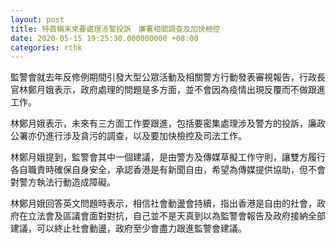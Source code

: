 ```yaml
---
layout: post
title: 特首稱未來要處理涉警投訴　廉署相關調查及加快檢控
date: 2020-05-15 19:25:30.000000000 +08:00
categories: rthk
---
```


監警會就去年反修例期間引發大型公眾活動及相關警方行動發表審視報告，行政長官林鄭月娥表示，政府處理的問題是多方面，並不會因為疫情出現反覆而不做跟進工作。

林鄭月娥表示，未來有三方面工作要跟進，包括要密集處理涉及警方的投訴，廉政公署亦仍進行涉及貪污的調查，以及要加快檢控及司法工作。

林鄭月娥提到，監警會其中一個建議，是由警方及傳媒草擬工作守則，讓雙方履行各自職責時確保自身安全，承認香港是有新聞自由，希望為傳媒提供協助，但不會對警方執法行動造成障礙。

林鄭月娥回答英文問題時表示，相信社會動盪會持續，指出香港是自由的社會，政府在立法會及區議會面對對抗，自己並不是天真到以為監警會報告及政府接納全部建議，可以終止社會動盪，政府至少會盡力跟進監警會建議。

